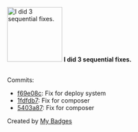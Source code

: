 <img src="https://my-badges.github.io/my-badges/fix-3.png" alt="I did 3 sequential fixes." title="I did 3 sequential fixes." width="128">
<strong>I did 3 sequential fixes.</strong>
<br><br>

Commits:

- <a href="https://github.com/dottxado/email-fields-for-woocommerce/commit/f69e08c0a7e9ab785f20fa0869890288011a63ec">f69e08c</a>: Fix for deploy system
- <a href="https://github.com/dottxado/email-fields-for-woocommerce/commit/1fdfdb74235d1a7edba07914309a6b939bed15d5">1fdfdb7</a>: Fix for composer
- <a href="https://github.com/dottxado/email-fields-for-woocommerce/commit/5403a876f21828cdd4678b20778a40e1338fe81e">5403a87</a>: Fix for composer


Created by <a href="https://github.com/my-badges/my-badges">My Badges</a>